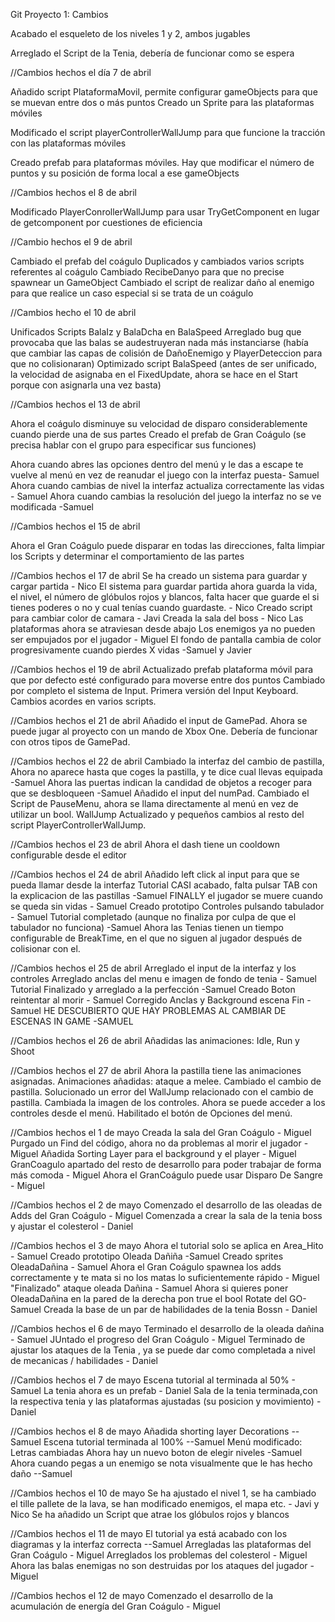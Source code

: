 Git Proyecto 1: Cambios

Acabado el esqueleto de los niveles 1 y 2, ambos jugables

Arreglado el Script de la Tenia, debería de funcionar como se espera

//Cambios hechos el día 7 de abril 

Añadido script PlataformaMovil, permite configurar gameObjects para que se muevan entre dos o más puntos
Creado un Sprite para las plataformas móviles

Modificado el script playerControllerWallJump para que funcione la tracción con las plataformas móviles

Creado prefab para plataformas móviles. Hay que modificar el número de puntos y su posición de forma local a ese gameObjects

//Cambios hechos el 8 de abril

Modificado PlayerConrollerWallJump para usar TryGetComponent en lugar de getcomponent por cuestiones de eficiencia

//Cambio hechos el 9 de abril

Cambiado el prefab del coágulo
Duplicados y cambiados varios scripts referentes al coágulo
Cambiado RecibeDanyo para que no precise spawnear un GameObject
Cambiado el script de realizar daño al enemigo para que realice un caso especial si se trata de un coágulo

//Cambios hecho el 10 de abril

Unificados Scripts BalaIz y BalaDcha en BalaSpeed
Arreglado bug que provocaba que las balas se audestruyeran nada más instanciarse
(había que cambiar las capas de colisión de DañoEnemigo y PlayerDeteccion para que no colisionaran)
Optimizado script BalaSpeed (antes de ser unificado, la velocidad de asignaba en el FixedUpdate, ahora se hace
en el Start porque con asignarla una vez basta)

//Cambios hechos el 13 de abril

Ahora el coágulo disminuye su velocidad de disparo considerablemente cuando pierde una de sus partes
Creado el prefab de Gran Coágulo (se precisa hablar con el grupo para especificar sus funciones)

Ahora cuando abres las opciones dentro del menú y le das a escape te vuelve al menú en vez de reanudar el juego con la interfaz puesta- Samuel
Ahora cuando cambias de nivel la interfaz actualiza correctamente las vidas - Samuel
Ahora cuando cambias la resolución del juego la interfaz no se ve modificada -Samuel

//Cambios hechos el 15 de abril

Ahora el Gran Coágulo puede disparar en todas las direcciones, falta limpiar los Scripts y determinar el comportamiento de las partes

//Cambios hechos el 17 de abril
Se ha creado un sistema para guardar y cargar partida - Nico
El sistema para guardar partida ahora guarda la vida, el nivel, el número de glóbulos rojos y blancos,
falta hacer que guarde el si tienes poderes o no y cual tenías cuando guardaste. - Nico
Creado script para cambiar color de camara - Javi
Creada la sala del boss -  Nico
Las plataformas ahora se atraviesan desde abajo
Los enemigos ya no pueden ser empujados por el jugador - Miguel
El fondo de pantalla cambia de color progresivamente cuando pierdes X vidas -Samuel y Javier

//Cambios hechos el 19 de abril 
Actualizado prefab plataforma móvil para que por defecto esté configurado para moverse entre dos puntos
Cambiado por completo el sistema de Input. Primera versión del Input Keyboard. Cambios acordes en varios scripts.

//Cambios hechos el 21 de abril
Añadido el input de GamePad. Ahora se puede jugar al proyecto con un mando de Xbox One. Debería de funcionar con otros tipos de GamePad.

//Cambios hechos el 22 de abril
Cambiado la interfaz del cambio de pastilla, Ahora no aparece hasta que coges la pastilla, y te dice cual llevas equipada -Samuel
Ahora las puertas indican la candidad de objetos a recoger para que se desbloqueen -Samuel
Añadido el input del numPad.
Cambiado el Script de PauseMenu, ahora se llama directamente al menú en vez de utilizar un bool.
WallJump Actualizado y pequeños cambios al resto del script PlayerControllerWallJump.

//Cambios hechos el 23 de abril
Ahora el dash tiene un cooldown configurable desde el editor

//Cambios hechos el 24 de abril
Añadido left click al input para que se pueda llamar desde la interfaz
Tutorial CASI acabado, falta pulsar TAB con la explicacion de las pastillas -Samuel
FINALLY el jugador se muere cuando se queda sin vidas - Samuel
Creado prototipo Controles pulsando tabulador - Samuel
Tutorial completado (aunque no finaliza por culpa de que el tabulador no funciona) -Samuel
Ahora las Tenias tienen un tiempo configurable de BreakTime, en el que no siguen al jugador después de colisionar con el.

//Cambios hechos el 25 de abril
Arreglado el input de la interfaz y los controles
Arreglado anclas del menu e imagen de fondo de tenia - Samuel
Tutorial Finalizado y arreglado a la perfección -Samuel
Creado Boton reintentar al morir - Samuel
Corregido Anclas y Background escena Fin -Samuel
HE DESCUBIERTO QUE HAY PROBLEMAS AL CAMBIAR DE ESCENAS IN GAME -SAMUEL

//Cambios hechos el 26 de abril
Añadidas las animaciones: Idle, Run y Shoot

//Cambios hechos el 27 de abril
Ahora la pastilla tiene las animaciones asignadas.
Animaciones añadidas: ataque a melee.
Cambiado el cambio de pastilla.
Solucionado un error del WallJump relacionado con el cambio de pastilla.
Cambiada la imagen de los controles.
Ahora se puede acceder a los controles desde el menú.
Habilitado el botón de Opciones del menú.

//Cambios hechos el 1 de mayo
Creada la sala del Gran Coágulo - Miguel
Purgado un Find del código, ahora no da problemas al morir el jugador - Miguel
Añadida Sorting Layer para el background y el player - Miguel
GranCoagulo apartado del resto de desarrollo para poder trabajar de forma más comoda - Miguel
Ahora el GranCoágulo puede usar Disparo De Sangre - Miguel

//Cambios hechos el 2 de mayo
Comenzado el desarrollo de las oleadas de Adds del Gran Coágulo - Miguel
Comenzada a crear la sala de la tenia boss y ajustar el colesterol - Daniel


//Cambios hechos el 3 de mayo
Ahora el tutorial solo se aplica en Area_Hito - Samuel
Creado prototipo Oleada Dañiña -Samuel
Creado sprites OleadaDañina - Samuel
Ahora el Gran Coágulo spawnea los adds correctamente y te mata si no los matas lo suficientemente rápido - Miguel
"Finalizado" ataque oleada Dañina - Samuel
Ahora si quieres poner OleadaDañina en la pared de la derecha pon true el bool Rotate del GO- Samuel
Creada la base de un par de habilidades de la tenia Bossn - Daniel


//Cambios hechos el 6 de mayo
Terminado el desarrollo de la oleada dañina - Samuel
JUntado el progreso del Gran Coágulo - Miguel
Terminado de ajustar los ataques de la Tenia , ya se puede dar como completada a nivel de mecanicas / habilidades - Daniel 

//Cambios hechos el 7 de mayo
Escena tutorial al terminada al 50% - Samuel
La tenia ahora es un prefab - Daniel
Sala de la tenia terminada,con la respectiva tenia y las plataformas ajustadas (su posicion y movimiento) - Daniel

//Cambios hechos el 8 de mayo
Añadida shorting layer Decorations --Samuel
Escena tutorial terminada al 100% --Samuel
Menú modificado: Letras cambiadas
				Ahora hay un nuevo boton de elegir niveles -Samuel
Ahora cuando pegas a un enemigo se nota visualmente que le has hecho daño --Samuel

//Cambios hechos el 10 de mayo
Se ha ajustado el nivel 1, se ha cambiado el tille pallete de la lava, se han modificado enemigos, el mapa etc. - Javi y Nico
Se ha añadido un Script que atrae los glóbulos rojos y blancos

//Cambios hechos el 11 de mayo
El tutorial ya está acabado con los diagramas y la interfaz correcta --Samuel
Arregladas las plataformas del Gran Coágulo - Miguel
Arreglados los problemas del colesterol - Miguel
Ahora las balas enemigas no son destruidas por los ataques del jugador - Miguel

//Cambios hechos el 12 de mayo
Comenzado el desarrollo de la acumulación de energía del Gran Coágulo - Miguel